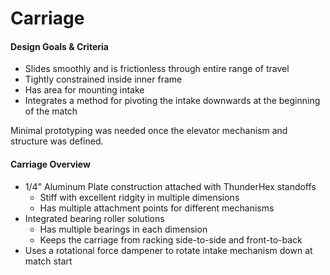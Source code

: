 # Carriage

#### Design Goals & Criteria

* Slides smoothly and is frictionless through entire range of travel
* Tightly constrained inside inner frame
* Has area for mounting intake
* Integrates a method for pivoting the intake downwards at the beginning of the match

Minimal prototyping was needed once the elevator mechanism and structure was defined.

#### Carriage Overview

* 1/4" Aluminum Plate construction attached with ThunderHex standoffs
    * Stiff with excellent ridgity in multiple dimensions
    * Has multiple attachment points for different mechanisms
* Integrated bearing roller solutions
    * Has multiple bearings in each dimension
    * Keeps the carriage from racking side-to-side and front-to-back
* Uses a rotational force dampener to rotate intake mechanism down at match start